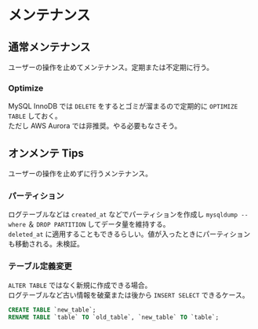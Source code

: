 # メンテナンス

## 通常メンテナンス
ユーザーの操作を止めてメンテナンス。定期または不定期に行う。

### Optimize
MySQL InnoDB では `DELETE` をするとゴミが溜まるので定期的に `OPTIMIZE TABLE` しておく。  
ただし AWS Aurora では非推奨。やる必要もなさそう。

## オンメンテ Tips
ユーザーの操作を止めずに行うメンテナンス。

### パーティション
ログテーブルなどは `created_at` などでパーティションを作成し `mysqldump --where` ＆ `DROP PARTITION` してデータ量を維持する。  
`deleted_at` に適用することもできるらしい。値が入ったときにパーティションも移動される。未検証。

### テーブル定義変更
`ALTER TABLE` ではなく新規に作成できる場合。  
ログテーブルなど古い情報を破棄または後から `INSERT SELECT` できるケース。
```sql
CREATE TABLE `new_table`;
RENAME TABLE `table` TO `old_table`, `new_table` TO `table`;
```
